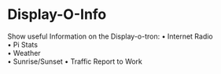 # Display-O-Info
Show useful Information on the Display-o-tron:
	• Internet Radio  
	• Pi Stats  
	• Weather  
	• Sunrise/Sunset
	• Traffic Report  to Work
